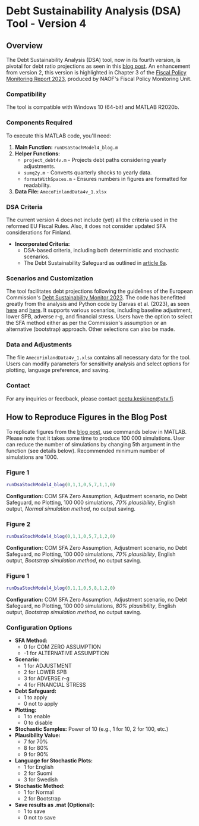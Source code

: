 # Debt Sustainability Analysis (DSA) Tool - Version 4

## Overview
The Debt Sustainability Analysis (DSA) tool, now in its fourth version, is pivotal for debt ratio projections as seen in this [blog post](https://www.vtv.fi/en/blog/the-length-of-the-adjustment-plan-in-the-reformed-eu-debt-rules-is-of-great-importance-to-finland/). An enhancement from version 2, this version is highlighted in Chapter 3 of the [Fiscal Policy Monitoring Report 2023](https://www.vtv.fi/en/publications/fiscal-policy-monitoring-report-2023/), produced by NAOF's Fiscal Policy Monitoring Unit.

### Compatibility
The tool is compatible with Windows 10 (64-bit) and MATLAB R2020b.

### Components Required
To execute this MATLAB code, you'll need:

1. **Main Function:** `runDsaStochModel4_blog.m`
2. **Helper Functions:**
   - `project_debt4v.m` - Projects debt paths considering yearly adjustments.
   - `sumq2y.m` - Converts quarterly shocks to yearly data.
   - `formatWithSpaces.m` - Ensures numbers in figures are formatted for readability.
3. **Data File:** `AmecoFinlandData4v_1.xlsx`

### DSA Criteria ###
The current version 4 does not include (yet) all the criteria used in the reformed EU Fiscal Rules.
Also, it does not consider updated SFA considerations for Finland.

- **Incorporated Criteria:**
  - DSA-based criteria, including both deterministic and stochastic scenarios.
  - The Debt Sustainability Safeguard as outlined in [article 6a](https://www.consilium.europa.eu/media/70386/st06645-re01-en24.pdf).

### Scenarios and Customization
The tool facilitates debt projections following the guidelines of the European Commission's [Debt Sustainability Monitor 2023](https://economy-finance.ec.europa.eu/publications/debt-sustainability-monitor-2023_en). The code has benefitted greatly from the analysis and Python code by Darvas et al. (2023), as seen [here](https://www.bruegel.org/working-paper/quantitative-evaluation-european-commissions-fiscal-governance-proposal) and [here](https://github.com/lennardwelslau/eu-debt-sustainability-analysis). It supports various scenarios, including baseline adjustment, lower SPB, adverse r-g, and financial stress. Users have the option to select the SFA method either as per the Commission's assumption or an alternative (bootstrap) approach. Other selections can also be made.

### Data and Adjustments
The file `AmecoFinlandData4v_1.xlsx` contains all necessary data for the tool. Users can modify parameters for sensitivity analysis and select options for plotting, language preference, and saving.

### Contact
For any inquiries or feedback, please contact peetu.keskinen@vtv.fi.

## How to Reproduce Figures in the Blog Post

To replicate figures from the [blog post](https://www.vtv.fi/en/blog/the-length-of-the-adjustment-plan-in-the-reformed-eu-debt-rules-is-of-great-importance-to-finland/), use commands below in MATLAB.
Please note that it takes some time to produce 100 000 simulations. User can reduce the number of simulations by changing 5th argument in the function (see details below). Recommended minimum number of simulations are 1000.

### Figure 1
```matlab
runDsaStochModel4_blog(0,1,1,0,5,7,1,1,0)
```
**Configuration:** COM SFA Zero Assumption, Adjustment scenario, no Debt Safeguard, no Plotting, 100 000 simulations, *70% plausibility*, English output, *Normal simulation method*, no output saving.

### Figure 2
```matlab
runDsaStochModel4_blog(0,1,1,0,5,7,1,2,0)
```
**Configuration:** COM SFA Zero Assumption, Adjustment scenario, no Debt Safeguard, no Plotting, 100 000 simulations, *70% plausibility*, English output, *Bootstrap simulation method*, no output saving.

### Figure 1
```matlab
runDsaStochModel4_blog(0,1,1,0,5,8,1,2,0)
```
**Configuration:** COM SFA Zero Assumption, Adjustment scenario, no Debt Safeguard, no Plotting, 100 000 simulations, *80% plausibility*, English output, *Bootstrap simulation method*, no output saving.

### Configuration Options
- **SFA Method:**
  - 0 for COM ZERO ASSUMPTION
  - -1 for ALTERNATIVE ASSUMPTION
- **Scenario:**
  - 1 for ADJUSTMENT
  - 2 for LOWER SPB
  - 3 for ADVERSE r-g
  - 4 for FINANCIAL STRESS
- **Debt Safeguard:**
  - 1 to apply
  - 0 not to apply
- **Plotting:**
  - 1 to enable
  - 0 to disable
- **Stochastic Samples:** Power of 10 (e.g., 1 for 10, 2 for 100, etc.)
- **Plausibility Value:**
  - 7 for 70%
  - 8 for 80%
  - 9 for 90%
- **Language for Stochastic Plots:**
  - 1 for English
  - 2 for Suomi
  - 3 for Swedish
- **Stochastic Method:**
  - 1 for Normal
  - 2 for Bootstrap
- **Save results as .mat (Optional):**
  - 1 to save
  - 0 not to save




